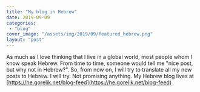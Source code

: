 ```yaml
---
title: "My blog in Hebrew"
date: 2019-09-09
categories: 
 - "blog"
cover_image: "/assets/img/2019/09/featured_hebrew.png"
layout: "post"
---
```


As much as I love thinking that I live in a global world, most people whom I know speak Hebrew. From time to time, someone would tell me "nice post, but why not in Hebrew?". So, from now on, I will try to translate all my new posts to Hebrew. I will try. Not promising anything. My Hebrew blog lives at [https://he.gorelik.net/blog-feed](https://he.gorelik.net/blog-feed)
